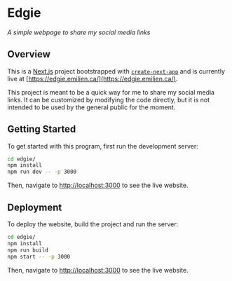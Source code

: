 # Edgie

_A simple webpage to share my social media links_

## Overview

This is a [Next.js](https://nextjs.org/) project bootstrapped with [`create-next-app`](https://github.com/vercel/next.js/tree/canary/packages/create-next-app) and is currently live at [https://edgie.emilien.ca/](https://edgie.emilien.ca/).

This project is meant to be a quick way for me to share my social media links. It can be customized by modifying the code directly, but it is not intended to be used by the general public for the moment.

## Getting Started

To get started with this program, first run the development server:

```bash
cd edgie/
npm install
npm run dev -- -p 3000
```

Then, navigate to [http://localhost:3000](http://localhost:3000) to see the live website.

## Deployment

To deploy the website, build the project and run the server:

```bash
cd edgie/
npm install
npm run build
npm start -- -p 3000
```

Then, navigate to [http://localhost:3000](http://localhost:3000) to see the live website.
